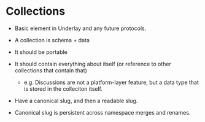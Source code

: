 # Collections

- Basic element in Underlay and any future protocols.
- A collection is schema + data
- It should be portable
- It should contain everything about itself (or reference to other collections that contain that)
  - e.g. Discussions are not a platform-layer feature, but a data type that is stored in the colleciton itself.

- Have a canonical slug, and then a readable slug. 
- Canonical slug is persistent across namespace merges and renames.